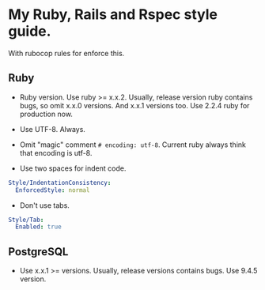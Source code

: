# My Ruby, Rails and Rspec style guide.

With rubocop rules for enforce this.

## Ruby

* Ruby version. Use ruby >= x.x.2. Usually, release version ruby contains bugs, so omit x.x.0 versions. And x.x.1 versions too. Use 2.2.4 ruby for production now.

* Use UTF-8. Always.

* Omit "magic" comment ```# encoding: utf-8```. Current ruby always think that encoding is utf-8.

* Use two spaces for indent code.
```yaml
Style/IndentationConsistency:
  EnforcedStyle: normal
```

* Don't use tabs.
```yaml
Style/Tab:
  Enabled: true
```

## PostgreSQL

* Use x.x.1 >= versions. Usually, release versions contains bugs. Use 9.4.5 version.
